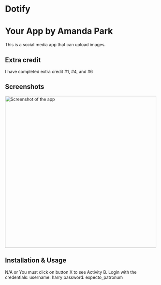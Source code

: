 # Dotify
# Your App by Amanda Park

This is a social media app that can upload images.

## Extra credit
I have completed extra credit #1, #4, and #6

## Screenshots
<img src="./screenshot1.jpg" alt="Screenshot of the app" height="500" />


## Installation & Usage
N/A or You must click on button X to see Activity B.
Login with the credentials:
username: harry
password: expecto_patronum
